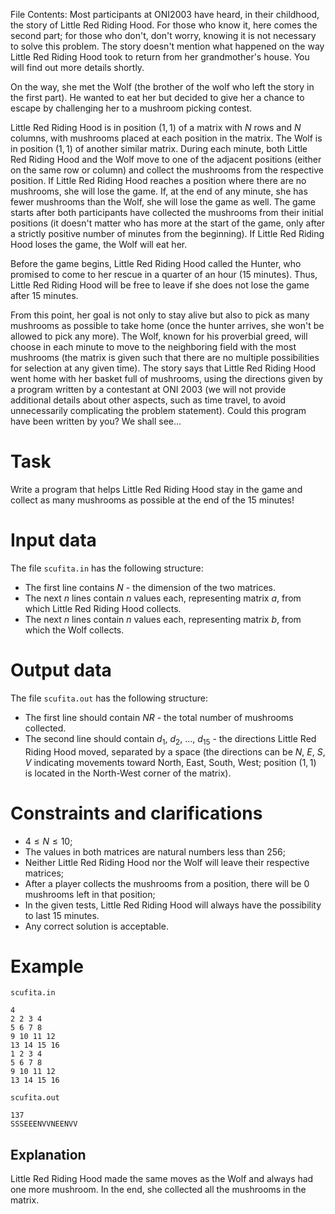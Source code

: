 File Contents:
Most participants at ONI2003 have heard, in their childhood, the story of Little Red Riding Hood. For those who know it, here comes the second part; for those who don't, don't worry, knowing it is not necessary to solve this problem. The story doesn't mention what happened on the way Little Red Riding Hood took to return from her grandmother's house. You will find out more details shortly.

On the way, she met the Wolf (the brother of the wolf who left the story in the first part). He wanted to eat her but decided to give her a chance to escape by challenging her to a mushroom picking contest.

Little Red Riding Hood is in position ($1, 1$) of a matrix with $N$ rows and $N$ columns, with mushrooms placed at each position in the matrix. The Wolf is in position ($1, 1$) of another similar matrix. During each minute, both Little Red Riding Hood and the Wolf move to one of the adjacent positions (either on the same row or column) and collect the mushrooms from the respective position. If Little Red Riding Hood reaches a position where there are no mushrooms, she will lose the game. If, at the end of any minute, she has fewer mushrooms than the Wolf, she will lose the game as well. The game starts after both participants have collected the mushrooms from their initial positions (it doesn't matter who has more at the start of the game, only after a strictly positive number of minutes from the beginning). If Little Red Riding Hood loses the game, the Wolf will eat her.

Before the game begins, Little Red Riding Hood called the Hunter, who promised to come to her rescue in a quarter of an hour ($15$ minutes). Thus, Little Red Riding Hood will be free to leave if she does not lose the game after $15$ minutes.

From this point, her goal is not only to stay alive but also to pick as many mushrooms as possible to take home (once the hunter arrives, she won't be allowed to pick any more). The Wolf, known for his proverbial greed, will choose in each minute to move to the neighboring field with the most mushrooms (the matrix is given such that there are no multiple possibilities for selection at any given time). The story says that Little Red Riding Hood went home with her basket full of mushrooms, using the directions given by a program written by a contestant at ONI 2003 (we will not provide additional details about other aspects, such as time travel, to avoid unnecessarily complicating the problem statement). Could this program have been written by you? We shall see...

# Task

Write a program that helps Little Red Riding Hood stay in the game and collect as many mushrooms as possible at the end of the $15$ minutes!

# Input data

The file `scufita.in` has the following structure:

* The first line contains $N$ - the dimension of the two matrices.
* The next $n$ lines contain $n$ values each, representing matrix $a$, from which Little Red Riding Hood collects.
* The next $n$ lines contain $n$ values each, representing matrix $b$, from which the Wolf collects.

# Output data

The file `scufita.out` has the following structure:

* The first line should contain $NR$ - the total number of mushrooms collected.
* The second line should contain $d_1$, $d_2$, $\dots$, $d_{15}$ - the directions Little Red Riding Hood moved, separated by a space (the directions can be $N$, $E$, $S$, $V$ indicating movements toward North, East, South, West; position ($1, 1$) is located in the North-West corner of the matrix).

# Constraints and clarifications

* $4 \leq N \leq 10$;
* The values in both matrices are natural numbers less than $256$;
* Neither Little Red Riding Hood nor the Wolf will leave their respective matrices;
* After a player collects the mushrooms from a position, there will be $0$ mushrooms left in that position;
* In the given tests, Little Red Riding Hood will always have the possibility to last $15$ minutes.
* Any correct solution is acceptable.

# Example

`scufita.in`
```
4				
2 2 3 4				
5 6 7 8
9 10 11 12
13 14 15 16
1 2 3 4
5 6 7 8
9 10 11 12
13 14 15 16
```

`scufita.out`
```
137
SSSEEENVVNEENVV
```

## Explanation

Little Red Riding Hood made the same moves as the Wolf and always had one more mushroom. In the end, she collected all the mushrooms in the matrix.